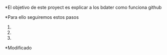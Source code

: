 *El objetivo de este proyect es explicar a los bdater como funciona github

*Para ello seguiremos estos pasos

1.
2.
3.

*Modificado